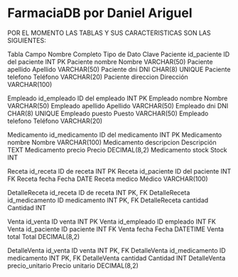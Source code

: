 # FarmaciaDB por Daniel Ariguel

POR EL MOMENTO LAS TABLAS Y SUS CARACTERISTICAS SON LAS SIGUIENTES:

Tabla Campo Nombre Completo Tipo de Dato Clave
Paciente id_paciente ID del paciente INT PK
Paciente nombre Nombre VARCHAR(50)
Paciente apellido Apellido VARCHAR(50)
Paciente dni DNI CHAR(8) UNIQUE
Paciente telefono Teléfono VARCHAR(20)
Paciente direccion Dirección VARCHAR(100)

Empleado id_empleado ID del empleado INT PK
Empleado nombre Nombre VARCHAR(50)
Empleado apellido Apellido VARCHAR(50)
Empleado dni DNI CHAR(8) UNIQUE
Empleado puesto Puesto VARCHAR(50)
Empleado telefono Teléfono VARCHAR(20)

Medicamento id_medicamento ID del medicamento INT PK
Medicamento nombre Nombre VARCHAR(100)
Medicamento descripcion Descripción TEXT
Medicamento precio Precio DECIMAL(8,2)
Medicamento stock Stock INT

Receta id_receta ID de receta INT PK
Receta id_paciente ID del paciente INT FK
Receta fecha Fecha DATE
Receta medico Médico VARCHAR(100)

DetalleReceta id_receta ID de receta INT PK, FK
DetalleReceta id_medicamento ID medicamento INT PK, FK
DetalleReceta cantidad Cantidad INT

Venta id_venta ID venta INT PK
Venta id_empleado ID empleado INT FK
Venta id_paciente ID paciente INT FK
Venta fecha Fecha DATETIME
Venta total Total DECIMAL(8,2)

DetalleVenta id_venta ID venta INT PK, FK
DetalleVenta id_medicamento ID medicamento INT PK, FK
DetalleVenta cantidad Cantidad INT
DetalleVenta precio_unitario Precio unitario DECIMAL(8,2)

